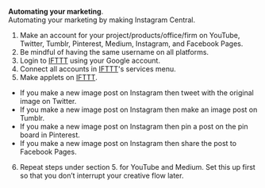 **Automating your marketing**.  
Automating your marketing by making Instagram Central.
1. Make an account for your project/products/office/firm on YouTube, Twitter, Tumblr, Pinterest, Medium, Instagram, and Facebook Pages.
2. Be mindful of having the same username on all platforms.
3. Login to <a href="https://www.ifttt.com" rel="noopener noreferrer" target="_blank">IFTTT</a> using your Google account.
4. Connect all accounts in <a href="https://www.ifttt.com" rel="noopener noreferrer" target="_blank">IFTTT</a>'s services menu.
5. Make applets on <a href="https://www.ifttt.com" rel="noopener noreferrer" target="_blank">IFTTT</a>.
- If you make a new image post on Instagram then tweet with the original image on Twitter.
- If you make a new image post on Instagram then make an image post on Tumblr.
- If you make a new image post on Instagram then pin a post on the pin board in Pinterest.
- If you make a new image post on Instagram then share the post to Facebook Pages.
6. Repeat steps under section 5. for YouTube and Medium.
Set this up first so that you don’t interrupt your creative flow later.
